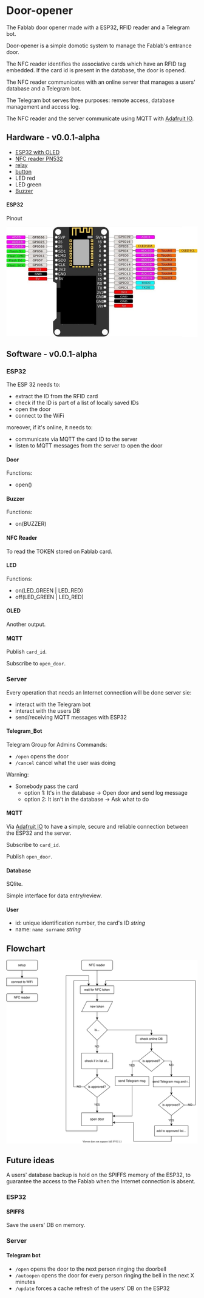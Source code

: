 # Door-opener
The Fablab door opener made with a ESP32, RFID reader and a Telegram bot.

Door-opener is a simple domotic system to manage the Fablab's entrance door.

The NFC reader identifies the associative cards which have an RFID tag embedded. If the card id is present in the database, the door is opened.

The NFC reader communicates with an online server that manages a users' database and a Telegram bot.

The Telegram bot serves three purposes: remote access, database management and access log.

The NFC reader and the server communicate using MQTT with [Adafruit IO](https://io.adafruit.com/).

## Hardware - v0.0.1-alpha
- [ESP32 with OLED](https://www.amazon.it/ILS-Arduino-Bluetooth-ESP-32S-ESP8266/dp/B0769HNFTP/)
- [NFC reader PN532](https://www.amazon.it/ICQUANZX-Communication-Arduino-Raspberry-Android/dp/B07VT431QZ/)
- [relay](https://www.amazon.it/ARCELI-KY-019-Channel-Module-arduino/dp/B07BVXT1ZK/)
- [button](https://www.amazon.it/Coolais-interruttore-momentaneo-impermeabile-confezione/dp/B07L4LSXNR)
- LED red
- LED green
- [Buzzer](https://www.amazon.it/ARCELI-elettronico-Magnetico-Continuo-Confezione/dp/B07RDHNT1P/)

#### ESP32
Pinout 

![ESP32-OLED](docs/src/ESP32-OLED-pinout.jpeg)

## Software - v0.0.1-alpha

### ESP32
The ESP 32 needs to:
- extract the ID from the RFID card
- check if the ID is part of a list of locally saved IDs
- open the door
- connect to the WiFi

moreover, if it's online, it needs to:
- communicate via MQTT the card ID to the server
- listen to MQTT messages from the server to open the door

#### Door
Functions:
- open()

#### Buzzer
Functions:
- on(BUZZER)

#### NFC Reader
To read the TOKEN stored on Fablab card.

#### LED 
Functions:
- on(LED_GREEN | LED_RED)
- off(LED_GREEN | LED_RED)

#### OLED
Another output.

#### MQTT
Publish `card_id`.

Subscribe to `open_door`.

### Server
Every operation that needs an Internet connection will be done server sie:
- interact with the Telegram bot
- interact with the users DB
- send/receiving MQTT messages with ESP32

#### Telegram_Bot
Telegram Group for Admins
Commands:
- `/open` opens the door
- `/cancel` cancel what the user was doing

Warning:
- Somebody pass the card
  - option 1: It's in the database -> Open door and send log message
  - option 2: It isn't in the database -> Ask what to do 

#### MQTT
Via [Adafruit IO](https://io.adafruit.com/) to have a simple, secure and reliable connection between the ESP32 and the server.

Subscribe to `card_id`.

Publish `open_door`.

#### Database
SQlite.

Simple interface for data entry/review.

#### User
- id: unique identification number, the card's ID _string_
- name: `name surname` _string_

## Flowchart

![Flowchart](docs/flowchart.svg)

## Future ideas

A users' database backup is hold on the SPIFFS memory of the ESP32, to guarantee the access to the Fablab when the Internet connection is absent.

### ESP32

#### SPIFFS
Save the users' DB on memory.

### Server

#### Telegram bot

- `/open` opens the door to the next person ringing the doorbell
- `/autoopen` opens the door for every person ringing the bell in the next X minutes
- `/update` forces a cache refresh of the users' DB on the ESP32
